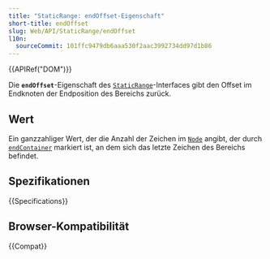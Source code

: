 ```yaml
---
title: "StaticRange: endOffset-Eigenschaft"
short-title: endOffset
slug: Web/API/StaticRange/endOffset
l10n:
  sourceCommit: 101ffc9479db6aaa530f2aac3992734dd97d1b86
---
```


{{APIRef("DOM")}}

Die **`endOffset`**-Eigenschaft des [`StaticRange`](/de/docs/Web/API/StaticRange)-Interfaces gibt den Offset im Endknoten der Endposition des Bereichs zurück.

## Wert

Ein ganzzahliger Wert, der die Anzahl der Zeichen im [`Node`](/de/docs/Web/API/Node) angibt, der durch [`endContainer`](/de/docs/Web/API/StaticRange/endContainer) markiert ist, an dem sich das letzte Zeichen des Bereichs befindet.

## Spezifikationen

{{Specifications}}

## Browser-Kompatibilität

{{Compat}}
